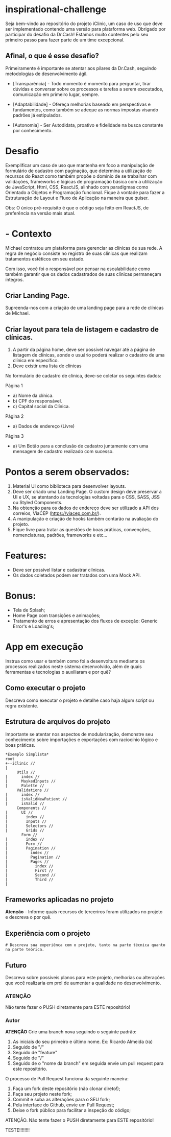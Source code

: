 # inspirational-challenge

Seja bem-vindo ao repositório do projeto iClinic, um caso de uso que deve ser implementado contendo uma versão para plataforma web. Obrigado por participar do desafio da Dr.Cash! Estamos muito contentes pelo seu primeiro passo para fazer parte de um time excepcional.


## Afinal, o que é esse desafio?

Primeiramente é importante se atentar aos pilares da Dr.Cash, seguindo metodologias de desenvolvimento ágil.

- [Transparência] - Todo momento é momento para perguntar, tirar dúvidas e conversar sobre os processos e tarefas a serem executados, comunicação em primeiro lugar, sempre.

- [Adaptabilidade] - Ofereça melhorias baseado em perspectivas e fundamentos, como também se adeque as normas impostas visando padrões já estipulados.

- [Autonomia] - Ser Autodidata, proativo e fidelidade na busca constante por conhecimento.


# Desafio 

Exemplificar um caso de uso que mantenha em foco a manipulação de formulário de cadastro com paginação, que determina a utilização de recursos do React como também propõe o domínio de se trabalhar com validações, frameworks e lógicas de programação básica com a utilização de JavaScript, Html, CSS, ReactJS, alinhado com paradigmas como Orientado a Objetos e Programação funcional. Fique à vontade para fazer a Estruturação de Layout e Fluxo de Aplicação na maneira que quiser.


Obs:  O único pré-requisito é que o código seja feito em ReactJS, de preferência na versão mais atual. 

# - Contexto
Michael contratou um plataforma para gerenciar as clínicas de sua rede. A regra de negócio consiste no registro de suas clínicas que realizam tratamentos estéticos em seu estado. 

Com isso, você foi o responsável por pensar na escalabilidade como também garantir que os dados cadastrados de suas clínicas permaneçam íntegros.

## Criar Landing Page.
Supreenda-nos com a criação de uma landing page para a rede de clínicas de Michael.

## Criar layout para tela de listagem e cadastro de clínicas.
1) A partir da página home, deve ser possível navegar até a página de listagem de clínicas, aonde o usuário poderá realizar o cadastro de uma clínica em específico.
2) Deve existir uma lista de clínicas

No formulário de cadastro de clínica, deve-se coletar os seguintes dados:

Página 1
- a) Nome da clínica.
- b) CPF do responsável.
- c) Capital social da Clínica.

Página 2
- a) Dados de endereço (Livre)

Página 3
- a) Um Botão para a conclusão de cadastro juntamente com uma mensagem de cadastro realizado com sucesso.


# Pontos a serem observados: 
1) Material UI como biblioteca para desenvolver layouts.
2) Deve ser criado uma Landing Page. O custom design deve preservar a UI e UX, se atentando às tecnologias voltadas para o CSS, SASS, JSS ou Styled Components.
3) Na obtenção para os dados de endereço deve ser utilizado a API dos correios, ViaCEP (https://viacep.com.br/).
4) A manipulação e criação de hooks também contarão na avaliação do projeto.
5) Fique livre para tratar as questões de boas práticas, convenções, nomenclaturas, padrões, frameworks e etc...

# Features:
- Deve ser possível listar e cadastrar clínicas.
- Os dados coletados podem ser tratados com uma Mock API.

# Bonus:
- Tela de Splash;
- Home Page com transições e animações;
- Tratamento de erros e apresentação dos fluxos de exceção: Generic Error's e Loading's;

# App em execução

Instrua como usar e também como foi a desenvoltura mediante os processos realizados neste sistema desenvolvido, além de quais ferramentas e tecnologias o auxiliaram e por quê?

## Como executar o projeto 

Descreva como executar o projeto e detalhe caso haja algum script ou regra existente.

## Estrutura de arquivos do projeto

Importante se atentar nos aspectos de modularização, demonstre seu conhecimento sobre importações e exportações com raciocínio lógico e boas práticas.
```` 
*Exemplo Simplista*
root
+--iClinic // 
|
     Utils //  
|      index // 
|      MaskedInputs //
|      Palette //
     Validations //  
|      index // 
|      isValidNewPatient //
|      isValid //
     Components //
|      UI //
|        index // 
|        Inputs // 
|        Selectors // 
|        Grids // 
       Form // 
|        index // 
|        Form // 
|        Pagination //
|          index //
|          Pagination //
|          Pages //
|            index //
|            First //
|            Second //
|            Third //
| 
````

## Frameworks aplicadas no projeto


**Atenção** - Informe quais recursos de terceriros foram utilizados no projeto e descreva o por quê.


## Experiência com o projeto 
    # Descreva sua experiênca com o projeto, tanto na parte técnica quanto na parte teórica.
  
  
## Futuro

Descreva sobre possíveis planos para este projeto, melhorias ou alterações que você realizaria em prol de aumentar a qualidade no desenvolvimento.

    
### **ATENÇÃO**

Não tente fazer o PUSH diretamente para ESTE repositório!
    
   
### Autor

<!-- - [Arthur de Castro](https://github.com/arthurfjadecastro) -->

**ATENÇÃO**
Crie uma branch nova seguindo o seguinte padrão:
1. As iniciais do seu primeiro e último nome. Ex: Ricardo Almeida (ra)
2. Seguido de "/" 
3. Seguido de "feature"
4. Seguido de "/" 
5. Seguido de o "nome da branch"
em seguida envie um pull request para este repositório. 


O processo de Pull Request funciona da seguinte maneira:

1. Faça um fork deste repositório (não clonar direto!);
2. Faça seu projeto neste fork;
3. Commit e suba as alterações para o SEU fork;
4. Pela interface do Github, envie um Pull Request;
5. Deixe o fork público para facilitar a inspeção do código;

ATENÇÃO.
Não tente fazer o PUSH diretamente para ESTE repositório!

TESTE!!!!!!!!


